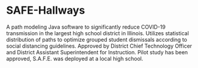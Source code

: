 # SAFE-Hallways
A path modeling Java software to significantly reduce COVID-19 transmission in the largest high school district in Illinois. Utilizes statistical distribution of paths to optimize grouped student dismissals according to social distancing guidelines. Approved by District Chief Technology Officer and District Assistant Superintendent for Instruction. Pilot study has been approved, S.A.F.E. was deployed at a local high school.
